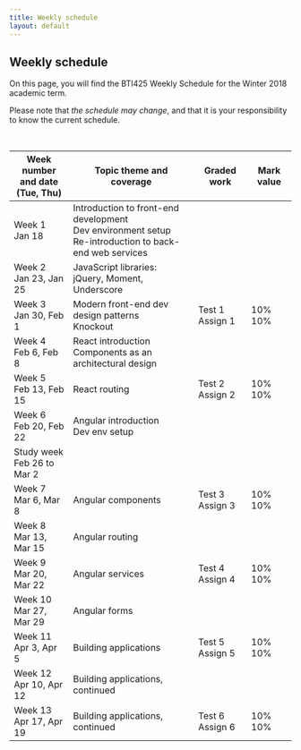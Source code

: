 ```yaml
---
title: Weekly schedule
layout: default
---
```


## Weekly schedule

On this page, you will find the BTI425 Weekly Schedule for the Winter 2018 academic term.

Please note that *the schedule may change*, and that it is your responsibility to know the current schedule.

<br>

Week number<br>and date<br>(Tue, Thu) | Topic theme and coverage | Graded work | Mark value
--- | --- | --- | ---
Week 1<br>Jan 18 | Introduction to front-end development<br>Dev environment setup<br>Re-introduction to back-end web services | |
Week 2<br>Jan 23, Jan 25 | JavaScript libraries:<br>jQuery, Moment, Underscore | |
Week 3<br>Jan 30, Feb 1 | Modern front-end dev design patterns<br>Knockout | Test 1<br>Assign 1| 10%<br>10%
Week 4<br>Feb 6, Feb 8 | React introduction<br>Components as an architectural design | |
Week 5<br>Feb 13, Feb 15 | React routing | Test 2<br>Assign 2| 10%<br>10%
Week 6<br>Feb 20, Feb 22 | Angular introduction<br>Dev env setup | |
Study week<br>Feb 26 to Mar 2 | | |
Week 7<br>Mar 6, Mar 8 | Angular components | Test 3<br>Assign 3| 10%<br>10%
Week 8<br>Mar 13, Mar 15 | Angular routing | |
Week 9<br>Mar 20, Mar 22 | Angular services | Test 4<br>Assign 4| 10%<br>10%
Week 10<br>Mar 27, Mar 29 | Angular forms | |
Week 11<br>Apr 3, Apr 5 | Building applications | Test 5<br>Assign 5| 10%<br>10%
Week 12<br>Apr 10, Apr 12 | Building applications, continued | |
Week 13<br>Apr 17, Apr 19 | Building applications, continued | Test 6<br>Assign 6| 10%<br>10%

<br>
